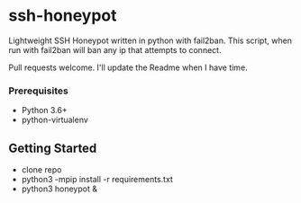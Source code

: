 # ssh-honeypot
Lightweight SSH Honeypot written in python with fail2ban.
This script, when run with fail2ban will ban any ip that attempts to connect.

Pull requests welcome.
I'll update the Readme  when I have time.

### Prerequisites

 * Python 3.6+
 * python-virtualenv

## Getting Started
 
 * clone repo
 * python3 -mpip install -r requirements.txt
 * python3 honeypot &



